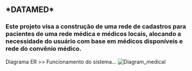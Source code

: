<h2> *DATAMED* </h2>

<h3>Este projeto visa a construção de uma rede de cadastros para pacientes de uma rede médica e médicos locais, alocando a necessidade do usuário com base em médicos disponíveis e rede do convênio médico.</h3>

Diagrama ER >> Funcionamento do sistema...
![Diagram_medical](https://github.com/kauecodify/O-Hospital-Fundamental/assets/143859403/dc092837-da4f-4534-9d4a-ff06a6373319)
